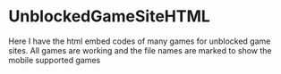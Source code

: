 # UnblockedGameSiteHTML
Here I have the html embed codes of many games for unblocked game sites. All games are working and the file names are marked to show the mobile supported games
